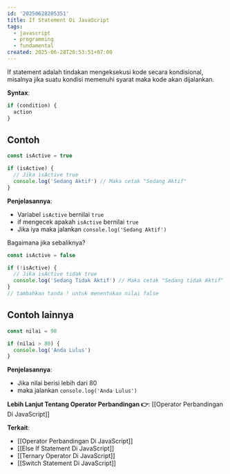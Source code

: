 ```yaml
---
id: '20250628205351'
title: If Statement Di JavaScript
tags:
  - javascript
  - programming
  - fundamental
created: 2025-06-28T20:53:51+07:00
---
```


If statement adalah tindakan mengeksekusi kode secara kondisional, misalnya jika suatu kondisi memenuhi syarat maka kode akan dijalankan.

**Syntax**:

```javascript
if (condition) {
  action
}
```

## Contoh

```javascript
const isActive = true

if (isActive) {
  // Jika isActive true
  console.log('Sedang Aktif') // Maka cetak "Sedang Aktif"
}
```

**Penjelasannya**:

- Variabel `isActive` bernilai `true`
- if mengecek apakah `isActive` bernilai `true`
- Jika iya maka jalankan `console.log('Sedang Aktif')`

Bagaimana jika sebaliknya?

```javascript
const isActive = false

if (!isActive) {
  // Jika isActive tidak true
  console.log('Sedang Tidak Aktif') // Maka cetak "Sedang tidak Aktif"
}
// tambahkan tanda ! untuk menentukan nilai false
```

## Contoh lainnya

```javascript
const nilai = 90

if (nilai > 80) {
  console.log('Anda Lulus')
}
```

**Penjelasannya**:

- Jika nilai berisi lebih dari 80
- maka jalankan `console.log('Anda Lulus')`

**Lebih Lanjut Tentang Operator Perbandingan 👉**: [[Operator Perbandingan Di JavaScript]]

**Terkait**:

- [[Operator Perbandingan Di JavaScript]]
- [[Else If Statement Di JavaScript]]
- [[Ternary Operator Di JavaScript]]
- [[Switch Statement Di JavaScript]]
